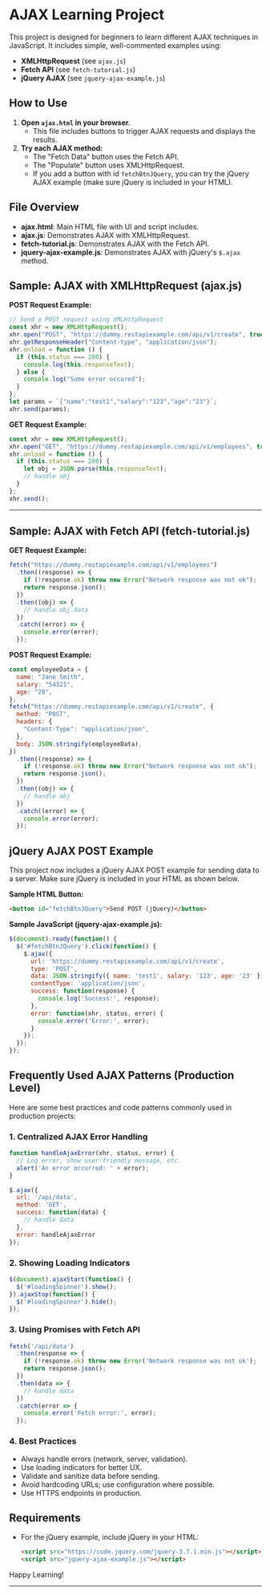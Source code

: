 # AJAX Learning Project

This project is designed for beginners to learn different AJAX techniques in JavaScript. It includes simple, well-commented examples using:

- **XMLHttpRequest** (see `ajax.js`)
- **Fetch API** (see `fetch-tutorial.js`)
- **jQuery AJAX** (see `jquery-ajax-example.js`)

## How to Use

1. **Open `ajax.html` in your browser.**
   - This file includes buttons to trigger AJAX requests and displays the results.
2. **Try each AJAX method:**
   - The "Fetch Data" button uses the Fetch API.
   - The "Populate" button uses XMLHttpRequest.
   - If you add a button with id `fetchBtnJQuery`, you can try the jQuery AJAX example (make sure jQuery is included in your HTML).

## File Overview

- **ajax.html**: Main HTML file with UI and script includes.
- **ajax.js**: Demonstrates AJAX with XMLHttpRequest.
- **fetch-tutorial.js**: Demonstrates AJAX with the Fetch API.
- **jquery-ajax-example.js**: Demonstrates AJAX with jQuery's `$.ajax` method.

## Sample: AJAX with XMLHttpRequest (ajax.js)

**POST Request Example:**
```js
// Send a POST request using XMLHttpRequest
const xhr = new XMLHttpRequest();
xhr.open("POST", "https://dummy.restapiexample.com/api/v1/create", true);
xhr.getResponseHeader("Content-type", "application/json");
xhr.onload = function () {
  if (this.status === 200) {
    console.log(this.responseText);
  } else {
    console.log("Some error occured");
  }
};
let params = `{"name":"test1","salary":"123","age":"23"}`;
xhr.send(params);
```

**GET Request Example:**
```js
const xhr = new XMLHttpRequest();
xhr.open("GET", "https://dummy.restapiexample.com/api/v1/employees", true);
xhr.onload = function () {
  if (this.status === 200) {
    let obj = JSON.parse(this.responseText);
    // handle obj
  }
};
xhr.send();
```

---

## Sample: AJAX with Fetch API (fetch-tutorial.js)

**GET Request Example:**
```js
fetch("https://dummy.restapiexample.com/api/v1/employees")
  .then((response) => {
    if (!response.ok) throw new Error("Network response was not ok");
    return response.json();
  })
  .then((obj) => {
    // handle obj.data
  })
  .catch((error) => {
    console.error(error);
  });
```

**POST Request Example:**
```js
const employeeData = {
  name: "Jane Smith",
  salary: "54321",
  age: "28",
};
fetch("https://dummy.restapiexample.com/api/v1/create", {
  method: "POST",
  headers: {
    "Content-Type": "application/json",
  },
  body: JSON.stringify(employeeData),
})
  .then((response) => {
    if (!response.ok) throw new Error("Network response was not ok");
    return response.json();
  })
  .then((obj) => {
    // handle obj
  })
  .catch((error) => {
    console.error(error);
  });
```

## jQuery AJAX POST Example

This project now includes a jQuery AJAX POST example for sending data to a server. Make sure jQuery is included in your HTML as shown below.

**Sample HTML Button:**
```html
<button id="fetchBtnJQuery">Send POST (jQuery)</button>
```

**Sample JavaScript (jquery-ajax-example.js):**
```js
$(document).ready(function() {
  $('#fetchBtnJQuery').click(function() {
    $.ajax({
      url: 'https://dummy.restapiexample.com/api/v1/create',
      type: 'POST',
      data: JSON.stringify({ name: 'test1', salary: '123', age: '23' }),
      contentType: 'application/json',
      success: function(response) {
        console.log('Success:', response);
      },
      error: function(xhr, status, error) {
        console.error('Error:', error);
      }
    });
  });
});
```

## Frequently Used AJAX Patterns (Production Level)

Here are some best practices and code patterns commonly used in production projects:

### 1. Centralized AJAX Error Handling
```js
function handleAjaxError(xhr, status, error) {
  // Log error, show user-friendly message, etc.
  alert('An error occurred: ' + error);
}

$.ajax({
  url: '/api/data',
  method: 'GET',
  success: function(data) {
    // handle data
  },
  error: handleAjaxError
});
```

### 2. Showing Loading Indicators
```js
$(document).ajaxStart(function() {
  $('#loadingSpinner').show();
}).ajaxStop(function() {
  $('#loadingSpinner').hide();
});
```

### 3. Using Promises with Fetch API
```js
fetch('/api/data')
  .then(response => {
    if (!response.ok) throw new Error('Network response was not ok');
    return response.json();
  })
  .then(data => {
    // handle data
  })
  .catch(error => {
    console.error('Fetch error:', error);
  });
```

### 4. Best Practices
- Always handle errors (network, server, validation).
- Use loading indicators for better UX.
- Validate and sanitize data before sending.
- Avoid hardcoding URLs; use configuration where possible.
- Use HTTPS endpoints in production.

## Requirements

- For the jQuery example, include jQuery in your HTML:
  ```html
  <script src="https://code.jquery.com/jquery-3.7.1.min.js"></script>
  <script src="jquery-ajax-example.js"></script>
  ```

Happy Learning!

---